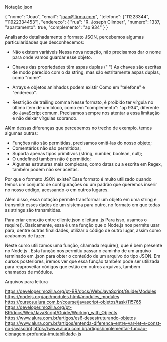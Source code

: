 Notação json

{
  "nome": "Joao",
  "email": "joao@firma.com",
  "telefone": ["11223344", "11922334453"],
  "endereco": {
    "rua": "R. Joseph Climber",
    "numero": 1337,
    "apartamento": true,
    "complemento": "ap 934"
  }
}

Analisando detalhadamente o formato JSON, percebemos algumas particularidades que desconhecemos:

- Não existem variáveis
Nessa nova notação, não precisamos dar o nome para onde vamos guardar esse objeto.

- Chaves das propriedades têm aspas duplas (" ")
As chaves são escritas de modo parecido com o da string, mas são estritamente aspas duplas, como "nome".

- Arrays e objetos aninhados podem existir
Como em "telefone" e "endereco".

- Restrição de trailing comma
Nesse formato, é proibido ter vírgula no último item de um bloco, como em "complemento": "ap 934", diferente do JavaScript comum. Precisamos sempre nos atentar a essa limitação e não deixar vírgulas sobrando.

Além dessas diferenças que percebemos no trecho de exemplo, temos algumas outras:

- Funções não são permitidas, precisamos omiti-las do nosso objeto;
- Comentários não são permitidos;
- Suporta apenas tipos primitivos (string, number, boolean, null);
- O undefined também não é permitido;
- Algumas estruturas mais complexas, como datas ou a escrita em Regex, também podem não ser aceitas.

Por que o formato JSON existe?
Esse formato é muito utilizado quando temos um conjunto de configurações ou um padrão que queremos inserir no nosso código, acessando-o em outros lugares.

Além disso, essa notação permite transformar um objeto em uma string e transmitir esses dados de um sistema para outro, no formato em que todas as strings são transmitidas.

Para criar conexão entre cliente.json e leitura .js
Para isso, usamos o require(). Basicamente, essa é uma função que o Node.js nos permite usar para, dentre outras finalidades, utilizar o código de outro lugar, assim como acabamos de fazer.


Neste curso utilizamos uma função, chamada require(), que é bem presente no Node.js . Esta função nos permitiu passar o caminho de um arquivo terminado em .json para obter o conteúdo de um arquivo do tipo JSON. Em cursos posteriores, iremos ver que essa função também pode ser utilizada para reaproveitar códigos que estão em outros arquivos, também chamados de módulos.

Arquivos para leitura 

https://developer.mozilla.org/pt-BR/docs/Web/JavaScript/Guide/Modules
https://nodejs.org/api/modules.html#modules_modules
https://cursos.alura.com.br/course/javascript-objetos/task/115765
https://developer.mozilla.org/pt-BR/docs/Web/JavaScript/Guide/Working_with_Objects
https://www.alura.com.br/artigos/es6-desestruturando-objetos
https://www.alura.com.br/artigos/entenda-diferenca-entre-var-let-e-const-no-javascript
https://www.alura.com.br/artigos/implementar-funcao-clonagem-profunda-imutabilidade-js
